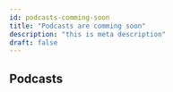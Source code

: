 ```yaml
---
id: podcasts-comming-soon
title: "Podcasts are comming soon"
description: "this is meta description"
draft: false
---
```


## Podcasts
